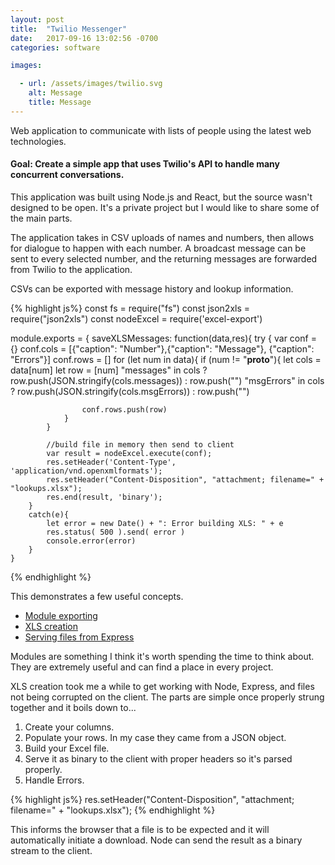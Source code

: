 ```yaml
---
layout: post
title:  "Twilio Messenger"
date:   2017-09-16 13:02:56 -0700
categories: software

images:

  - url: /assets/images/twilio.svg
    alt: Message
    title: Message
---
```

Web application to communicate with lists of people using the latest web technologies.

#### Goal:  Create a simple app that uses Twilio's API to handle many concurrent conversations.

This application was built using Node.js and React, but the source wasn't designed to be open.  It's a private project but I would like to share some of the main parts.

The application takes in CSV uploads of names and numbers, then allows for dialogue to happen with each number.  A broadcast message can be sent to every selected number, and the returning messages are forwarded from Twilio to the application. 

CSVs can be exported with message history and lookup information.

{% highlight js%}
const fs = require("fs")
const json2xls = require("json2xls")
const nodeExcel = require('excel-export')

module.exports = {
    saveXLSMessages: function(data,res){
        try {
            var conf = {}
            conf.cols = [{"caption": "Number"},{"caption": "Message"}, {"caption": "Errors"}]
            conf.rows = []
            for (let num in data){
                if (num != "__proto__"){
                    let cols = data[num]
                    let row = [num]
                    "messages" in cols ? row.push(JSON.stringify(cols.messages)) : row.push("")
                    "msgErrors" in cols ? row.push(JSON.stringify(cols.msgErrors)) : row.push("")

                    conf.rows.push(row)
                }
            }

            //build file in memory then send to client
            var result = nodeExcel.execute(conf);
            res.setHeader('Content-Type', 'application/vnd.openxmlformats');
            res.setHeader("Content-Disposition", "attachment; filename=" + "lookups.xlsx");
            res.end(result, 'binary');
        }
        catch(e){
            let error = new Date() + ": Error building XLS: " + e
            res.status( 500 ).send( error )
            console.error(error)
        }
    }
{% endhighlight %}

This demonstrates a few useful concepts.
  - [Module exporting](http://eloquentjavascript.net/10_modules.html)
  - [XLS creation](https://www.npmjs.com/package/json2xls)
  - [Serving files from Express](https://nodejs.org/api/http.html#http_response_end_data_encoding_callback)

Modules are something I think it's worth spending the time to think about.  They are extremely useful and can find a place in every project.

XLS creation took me a while to get working with Node, Express, and files not being corrupted on the client.  The parts are simple once properly strung together and it boils down to...
  1. Create your columns.
  2. Populate your rows.  In my case they came from a JSON object.
  3. Build your Excel file.
  4. Serve it as binary to the client with proper headers so it's parsed properly.
  5. Handle Errors.

{% highlight js%}
  res.setHeader("Content-Disposition", "attachment; filename=" + "lookups.xlsx");
{% endhighlight %}

This informs the browser that a file is to be expected and it will automatically initiate a download.  Node can send the result as a binary stream to the client.




